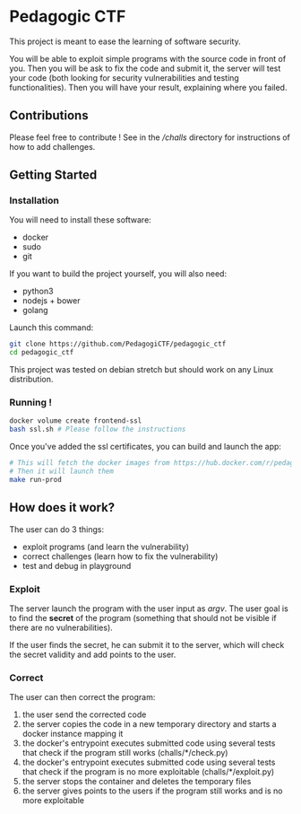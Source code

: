 # Pedagogic CTF

This project is meant to ease the learning of software security.

You will be able to exploit simple programs with the source code in front of you. Then you will be ask to fix the code and submit it, the server will test your code (both looking for security vulnerabilities and testing functionalities). Then you will have your result, explaining where you failed.

## Contributions

Please feel free to contribute ! See in the */challs* directory for instructions of how to add challenges.

## Getting Started

### Installation

You will need to install these software:
- docker
- sudo
- git

If you want to build the project yourself, you will also need:
- python3
- nodejs + bower
- golang

Launch this command:
```bash
git clone https://github.com/PedagogiCTF/pedagogic_ctf
cd pedagogic_ctf
```

This project was tested on debian stretch but should work on any Linux distribution.

### Running !

```bash
docker volume create frontend-ssl
bash ssl.sh # Please follow the instructions
```

Once you've added the ssl certificates, you can build and launch the app:

```bash
# This will fetch the docker images from https://hub.docker.com/r/pedagogictf/
# Then it will launch them
make run-prod
```


## How does it work?

The user can do 3 things:

- exploit programs (and learn the vulnerability)
- correct challenges (learn how to fix the vulnerability)
- test and debug in playground

### Exploit

The server launch the program with the user input as *argv*. The user goal is to find the **secret** of the program (something that should not be visible if there are no vulnerabilities).

If the user finds the secret, he can submit it to the server, which will check the secret validity and add points to the user.

### Correct

The user can then correct the program:

1. the user send the corrected code
2. the server copies the code in a new temporary directory and starts a docker instance mapping it
3. the docker's entrypoint executes submitted code using several tests that check if the program still works (challs/*/check.py)
4. the docker's entrypoint executes submitted code using several tests that check if the program is no more exploitable (challs/*/exploit.py)
5. the server stops the container and deletes the temporary files
6. the server gives points to the users if the program still works and is no more exploitable
